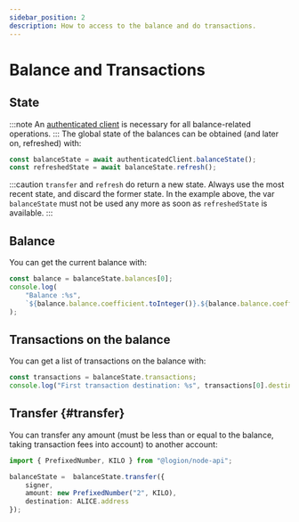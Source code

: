 ```yaml
---
sidebar_position: 2
description: How to access to the balance and do transactions.
---
```


# Balance and Transactions

## State

:::note
An [authenticated client](authentication.md) is necessary for all balance-related operations.
:::
The global state of the balances can be obtained (and later on, refreshed) with:

```typescript
const balanceState = await authenticatedClient.balanceState();
const refreshedState = await balanceState.refresh();
```

:::caution
`transfer` and `refresh` do return a new state.
Always use the most recent state, and discard the former state.
In the example above, the var `balanceState` must not be used any more as soon as `refreshedState` is available.
:::

## Balance

You can get the current balance with:

```typescript
const balance = balanceState.balances[0];
console.log(
    "Balance :%s",
    `${balance.balance.coefficient.toInteger()}.${balance.balance.coefficient.toFixedPrecisionDecimals(2)}${balance.balance.prefix.symbol}`
);
```

## Transactions on the balance

You can get a list of transactions on the balance with:

```typescript
const transactions = balanceState.transactions;
console.log("First transaction destination: %s", transactions[0].destination)
```

## Transfer {#transfer}

You can transfer any amount (must be less than or equal to the balance, taking transaction fees into account)
to another account:

```typescript
import { PrefixedNumber, KILO } from "@logion/node-api";

balanceState =  balanceState.transfer({
    signer,
    amount: new PrefixedNumber("2", KILO),
    destination: ALICE.address
});
```
